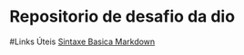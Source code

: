 # Repositorio de desafio da dio
#Links Úteis
[Sintaxe Basica Markdown](https://docs.pipz.com/central-de-ajuda/learning-center/guia-basico-de-markdown#open)
